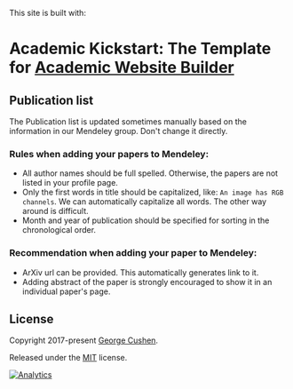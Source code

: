 This site is built with:
# Academic Kickstart: The Template for [Academic Website Builder](https://sourcethemes.com/academic/)

## Publication list

The Publication list is updated sometimes manually based on the information in our Mendeley group. Don't change it directly. 

### Rules when adding your papers to Mendeley:
- All author names should be full spelled. Otherwise, the papers are not listed in your profile page.
- Only the first words in title should be capitalized, like: `An image has RGB channels`. We can automatically capitalize all words. The other way around is difficult. 
- Month and year of publication should be specified for sorting in the chronological order.

### Recommendation when adding your paper to Mendeley:
- ArXiv url can be provided. This automatically generates link to it.
- Adding abstract of the paper is strongly encouraged to show it in an individual paper's page.

## License

Copyright 2017-present [George Cushen](https://georgecushen.com).

Released under the [MIT](https://github.com/sourcethemes/academic-kickstart/blob/master/LICENSE.md) license.

[![Analytics](https://ga-beacon.appspot.com/UA-78646709-2/academic-kickstart/readme?pixel)](https://github.com/igrigorik/ga-beacon)
